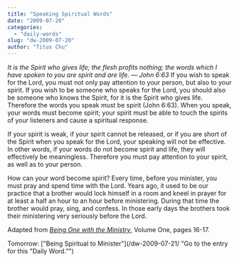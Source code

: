 ```yaml
---
title: "Speaking Spiritual Words"
date: "2009-07-20"
categories: 
  - "daily-words"
slug: "dw-2009-07-20"
author: "Titus Chu"
---
```


_It is the Spirit who gives life; the flesh profits nothing; the words which I have spoken to you are spirit and are life. — John 6:63_ If you wish to speak for the Lord, you must not only pay attention to your person, but also to your spirit. If you wish to be someone who speaks for the Lord, you should also be someone who knows the Spirit, for it is the Spirit who gives life. Therefore the words you speak must be spirit (John 6:63). When you speak, your words must become spirit; your spirit must be able to touch the spirits of your listeners and cause a spiritual response.

If your spirit is weak, if your spirit cannot be released, or if you are short of the Spirit when you speak for the Lord, your speaking will not be effective. In other words, if your words do not become spirit and life, they will effectively be meaningless. Therefore you must pay attention to your spirit, as well as to your person.

How can your word become spirit? Every time, before you minister, you must pray and spend time with the Lord. Years ago, it used to be our practice that a brother would lock himself in a room and kneel in prayer for at least a half an hour to an hour before ministering. During that time the brother would pray, sing, and confess. In those early days the brothers took their ministering very seriously before the Lord.

Adapted from [_Being One with the Ministry_](/book-one-with-the-ministry-vol-1/ "Go to the entry for this book."), Volume One, pages 16-17.

Tomorrow: ["Being Spiritual to Minister"](/dw-2009-07-21/ "Go to the entry for this "Daily Word."")
